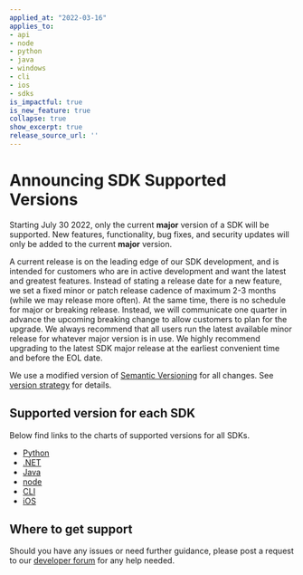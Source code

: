 ```yaml
---
applied_at: "2022-03-16"
applies_to: 
- api
- node
- python
- java
- windows
- cli
- ios
- sdks
is_impactful: true
is_new_feature: true
collapse: true
show_excerpt: true
release_source_url: ''
---
```


# Announcing SDK Supported Versions

Starting July 30 2022, only the current **major** version of a SDK will be supported. New features,
functionality, bug fixes, and security updates will only be added to the
current **major** version.

<!-- more -->

A current release is on the leading edge of our SDK development, and is intended for customers who are in active development and want the latest and greatest features.
Instead of stating a release date for a new feature, we set a fixed minor or patch release cadence of maximum 2-3 months (while we may release more often). At the same
time, there is no schedule for major or breaking release. Instead, we will communicate one quarter in advance the upcoming breaking change to allow customers to plan for
the upgrade. We always recommend that all users run the latest available minor release for whatever major version is in use. We highly recommend upgrading to the latest
SDK major release at the earliest convenient time and before the EOL date.

We use a modified version of [Semantic Versioning][2] for all changes. See
[version strategy][3] for details.

## Supported version for each SDK

Below find links to the charts of supported versions for all SDKs.

* [Python][4]
* [.NET][5]
* [Java][6]
* [node][7]
* [CLI][8]
* [iOS][9]

## Where to get support

Should you have any issues or need further guidance, please post a request to
our [developer forum][1] for any help needed.

[1]: https://support.box.com/hc/en-us/community/topics/360001932973-Platform-and-Developer-Forum
[2]: https://semver.org/
[3]: https://github.com/box/box-windows-sdk-v2/blob/main/VERSIONS.md
[4]: https://github.com/box/box-python-sdk#version-schedule
[5]: https://github.com/box/box-windows-sdk-v2#supported-version
[6]: https://github.com/box/box-java-sdk#version-schedule
[7]: https://github.com/box/box-node-sdk#supported-version
[8]: https://github.com/box/boxcli#supported-version
[9]: https://github.com/box/box-ios-sdk#supported-version
